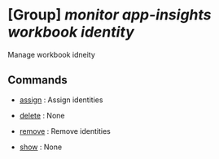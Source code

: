 # [Group] _monitor app-insights workbook identity_

Manage workbook idneity

## Commands

- [assign](/Commands/monitor/app-insights/workbook/identity/_assign.md)
: Assign identities

- [delete](/Commands/monitor/app-insights/workbook/identity/_delete.md)
: None

- [remove](/Commands/monitor/app-insights/workbook/identity/_remove.md)
: Remove identities

- [show](/Commands/monitor/app-insights/workbook/identity/_show.md)
: None
